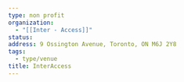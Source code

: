 ```yaml
---
type: non profit
organization:
  - "[[Inter - Access]]"
status:
address: 9 Ossington Avenue, Toronto, ON M6J 2Y8
tags:
  - type/venue
title: InterAccess
---
```

